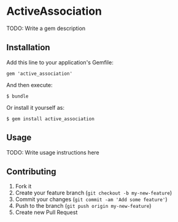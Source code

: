 # ActiveAssociation

TODO: Write a gem description

## Installation

Add this line to your application's Gemfile:

    gem 'active_association'

And then execute:

    $ bundle

Or install it yourself as:

    $ gem install active_association

## Usage

TODO: Write usage instructions here

## Contributing

1. Fork it
2. Create your feature branch (`git checkout -b my-new-feature`)
3. Commit your changes (`git commit -am 'Add some feature'`)
4. Push to the branch (`git push origin my-new-feature`)
5. Create new Pull Request
